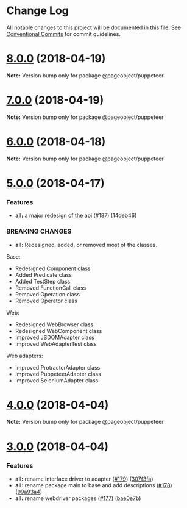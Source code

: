 # Change Log

All notable changes to this project will be documented in this file.
See [Conventional Commits](https://conventionalcommits.org) for commit guidelines.

<a name="8.0.0"></a>
# [8.0.0](https://github.com/clebert/pageobject/compare/v7.0.0...v8.0.0) (2018-04-19)




**Note:** Version bump only for package @pageobject/puppeteer

<a name="7.0.0"></a>
# [7.0.0](https://github.com/clebert/pageobject/compare/v6.0.0...v7.0.0) (2018-04-19)




**Note:** Version bump only for package @pageobject/puppeteer

<a name="6.0.0"></a>
# [6.0.0](https://github.com/clebert/pageobject/compare/v5.0.0...v6.0.0) (2018-04-18)




**Note:** Version bump only for package @pageobject/puppeteer

<a name="5.0.0"></a>
# [5.0.0](https://github.com/clebert/pageobject/compare/v4.0.0...v5.0.0) (2018-04-17)


### Features

* **all:** a major redesign of the api ([#187](https://github.com/clebert/pageobject/issues/187)) ([14deb46](https://github.com/clebert/pageobject/commit/14deb46))


### BREAKING CHANGES

* **all:** Redesigned, added, or removed most of the classes.

Base:
- Redesigned Component class
- Added Predicate class
- Added TestStep class
- Removed FunctionCall class
- Removed Operation class
- Removed Operator class

Web:
- Redesigned WebBrowser class
- Redesigned WebComponent class
- Improved JSDOMAdapter class
- Improved WebAdapterTest class

Web adapters:
- Improved ProtractorAdapter class
- Improved PuppeteerAdapter class
- Improved SeleniumAdapter class




<a name="4.0.0"></a>
# [4.0.0](https://github.com/clebert/pageobject/compare/v3.0.0...v4.0.0) (2018-04-04)




**Note:** Version bump only for package @pageobject/puppeteer

<a name="3.0.0"></a>
# [3.0.0](https://github.com/clebert/pageobject/compare/v2.0.0...v3.0.0) (2018-04-04)


### Features

* **all:** rename interface driver to adapter ([#179](https://github.com/clebert/pageobject/issues/179)) ([307f3fa](https://github.com/clebert/pageobject/commit/307f3fa))
* **all:** rename package main to base and add descriptions ([#178](https://github.com/clebert/pageobject/issues/178)) ([99a93a4](https://github.com/clebert/pageobject/commit/99a93a4))
* **all:** rename webdriver packages ([#177](https://github.com/clebert/pageobject/issues/177)) ([bae0e7b](https://github.com/clebert/pageobject/commit/bae0e7b))
